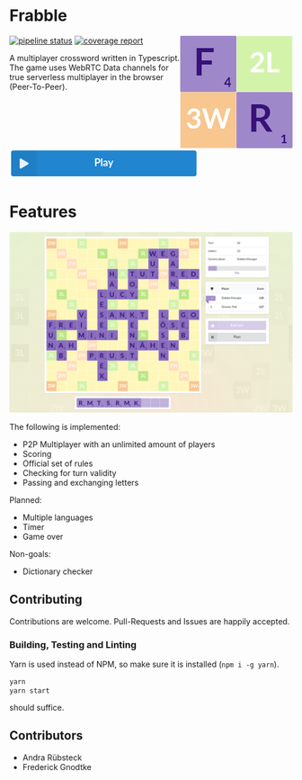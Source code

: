 # Frabble

<img align="right" width="200" height="200" src="https://raw.githubusercontent.com/Prior99/frabble/master/images/logo.png">

[![pipeline status](https://gitlab.com/prior99/frabble/badges/master/pipeline.svg)](https://github.com/Prior99/frabble)
[![coverage report](https://gitlab.com/prior99/frabble/badges/master/coverage.svg)](https://github.com/Prior99/frabble)

A multiplayer crossword written in Typescript.
The game uses WebRTC Data channels for true serverless multiplayer in the browser (Peer-To-Peer).

[![play](https://raw.githubusercontent.com/Prior99/frabble/master/images/play.png)](https://prior99.gitlab.io/frabble)

# Features

<p align="center">
    <img src="https://raw.githubusercontent.com/Prior99/frabble/master/images/screenshot-1.png">
</p>

The following is implemented:

 * P2P Multiplayer with an unlimited amount of players
 * Scoring
 * Official set of rules
 * Checking for turn validity
 * Passing and exchanging letters

Planned:

 * Multiple languages
 * Timer
 * Game over

Non-goals:

 * Dictionary checker

## Contributing

Contributions are welcome. Pull-Requests and Issues are happily accepted.

### Building, Testing and Linting

Yarn is used instead of NPM, so make sure it is installed (`npm i -g yarn`).

```
yarn
yarn start
```

should suffice.


## Contributors

 - Andra Rübsteck
 - Frederick Gnodtke
